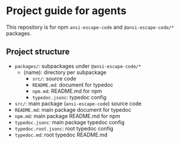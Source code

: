 # Project guide for agents

This repository is for npm `ansi-escape-code` and `@ansi-escape-code/*` packages.

## Project structure

- `packages/`: subpackages under `@ansi-escape-code/*`
  - (name): directory per subpackage
    - `src/`: source code
    - `README.md`: document for typedoc
    - `npm.md`: README.md for npm
    - `typedoc.jsonc`: typedoc config
- `src/`: main package (`ansi-escape-code`) source code
- `README.md`: main package document for typedoc
- `npm.md`: main package README.md for npm
- `typedoc.jsonc`: main package typedoc config
- `typedoc.root.jsonc`: root typedoc config
- `typedoc.md`: root typedoc README.md
